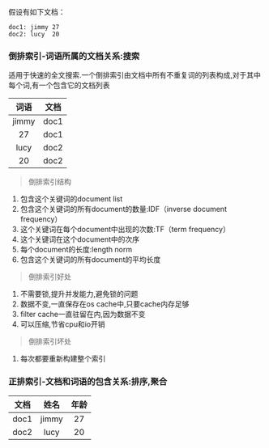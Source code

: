 假设有如下文档：
```
doc1: jimmy 27
doc2: lucy  20
```


### 倒排索引-词语所属的文档关系:搜索
适用于快速的全文搜索.一个倒排索引由文档中所有不重复词的列表构成,对于其中每个词,有一个包含它的文档列表

| 词语  | 文档 |
| :-:  | :-: | 
| jimmy| doc1 | 
| 27   | doc1 | 
| lucy | doc2 | 
| 20   | doc2 | 

> 倒排索引结构
1. 包含这个关键词的document list
2. 包含这个关键词的所有document的数量:IDF（inverse document frequency）
3. 这个关键词在每个document中出现的次数:TF（term frequency）
4. 这个关键词在这个document中的次序
5. 每个document的长度:length norm
6. 包含这个关键词的所有document的平均长度

> 倒排索引好处
1. 不需要锁,提升并发能力,避免锁的问题
2. 数据不变,一直保存在os cache中,只要cache内存足够
3. filter cache一直驻留在内,因为数据不变
4. 可以压缩,节省cpu和io开销

> 倒排索引坏处
1. 每次都要重新构建整个索引


### 正排索引-文档和词语的包含关系:排序,聚合
|文档  | 姓名  | 年龄|
| :-: | :-:  | :-: | 
| doc1| jimmy | 27 |
| doc2| lucy  | 20 |

